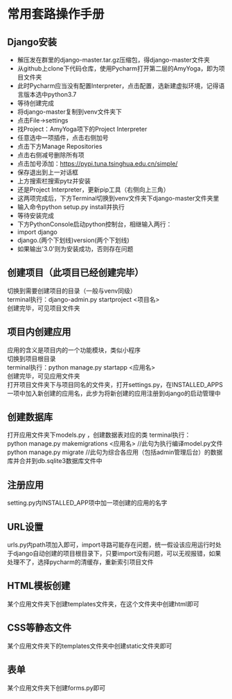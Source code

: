 # 常用套路操作手册
## Django安装
* 解压发在群里的django-master.tar.gz压缩包，得django-master文件夹
* 从github上clone下代码仓库，使用Pycharm打开第二层的AmyYoga，即为项目文件夹
* 此时Pycharm应当没有配置Interpreter，点击配置，选新建虚拟环境，记得语言版本选中python3.7
* 等待创建完成
* 将django-master复制到venv文件夹下
* 点击File->settings
* 找Project：AmyYoga项下的Project Interpreter
* 任意选中一项插件，点击右侧加号
* 点击下方Manage Repositories
* 点击右侧减号删除所有项
* 点击加号添加：https://pypi.tuna.tsinghua.edu.cn/simple/
* 保存退出到上一对话框
* 上方搜索栏搜索pytz并安装
* 还是Project Interpreter，更新pip工具（右侧向上三角）
* 这两项完成后，下方Terminal切换到venv文件夹下django-master文件夹里
* 输入命令python setup.py install并执行
* 等待安装完成
* 下方PythonConsole启动python控制台，相继输入两行：
* import django
* django.(两个下划线)version(两个下划线)
* 如果输出'3.0'则为安装成功，否则存在问题

## 创建项目（此项目已经创建完毕）
切换到需要创建项目的目录（一般与venv同级）  
terminal执行：django-admin.py startproject <项目名>  
创建完毕，可见项目文件夹
## 项目内创建应用
应用的含义是项目内的一个功能模块，类似小程序  
切换到项目根目录  
terminal执行：python manage.py startapp <应用名>  
创建完毕，可见应用文件夹  
打开项目文件夹下与项目同名的文件夹，打开settings.py，在INSTALLED_APPS一项中加入新创建的应用名，此步为将新创建的应用注册到django的启动管理中
## 创建数据库
打开应用文件夹下models.py ，创建数据表对应的类 
terminal执行：  
python manage.py makemigrations <应用名>       //此句为执行编译model.py文件  
python manage.py migrate                      //此句为综合各应用（包括admin管理后台）的数据库并合并到db.sqlite3数据库文件中  
## 注册应用
setting.py内INSTALLED_APP项中加一项创建的应用的名字
## URL设置
urls.py内path项加入即可，import寻路可能存在问题，统一假设该应用运行时处于django自动创建的项目根目录下，只要import没有问题，可以无视报错，如果处理不了，选择pycharm的清缓存，重新索引项目文件
## HTML模板创建
某个应用文件夹下创建templates文件夹，在这个文件夹中创建html即可
## CSS等静态文件
某个应用文件夹下的templates文件夹中创建static文件夹即可
## 表单
某个应用文件夹下创建forms.py即可

